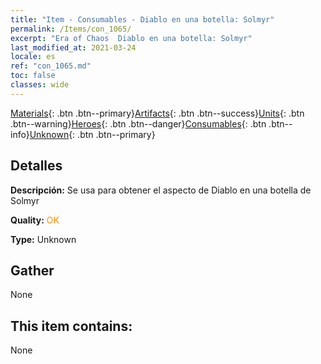 ```yaml
---
title: "Item - Consumables - Diablo en una botella: Solmyr"
permalink: /Items/con_1065/
excerpt: "Era of Chaos  Diablo en una botella: Solmyr"
last_modified_at: 2021-03-24
locale: es
ref: "con_1065.md"
toc: false
classes: wide
---
```

 [Materials](/es/Items/){: .btn .btn--primary}[Artifacts](/es/Items/Artifacts/){: .btn .btn--success}[Units](/es/Items/Units/){: .btn .btn--warning}[Heroes](/es/Items/Heroes/){: .btn .btn--danger}[Consumables](/es/Items/Consumables/){: .btn .btn--info}[Unknown](/es/Items/Unknown/){: .btn .btn--primary}

## Detalles
 **Descripción:** Se usa para obtener el aspecto de Diablo en una botella de Solmyr

 **Quality:** <span style="color: #FF8C00">OK</span>

 **Type:** Unknown

## Gather

  None

## This item contains:

  None

